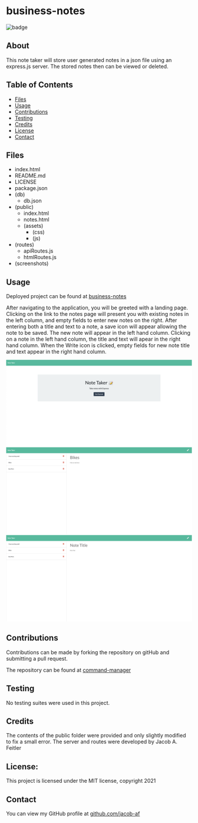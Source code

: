 # business-notes

![badge](https://img.shields.io/badge/license-MIT-brightgreen)

## About

This note taker will store user generated notes in a json file using an express.js server.  The stored notes then can be viewed or deleted.

## Table of Contents

- [Files](#Files)
- [Usage](#Usage)
- [Contributions](#Contributions)
- [Testing](#Testing)
- [Credits](#Credits)
- [License](#License)
- [Contact](#Contact)

## Files

- index.html
- README.md
- LICENSE
- package.json
- (db)
  - db.json
- (public)
  - index.html
  - notes.html
  - (assets)
    - (css)
    - (js)
- (routes)
  - apiRoutes.js
  - htmlRoutes.js
- (screenshots)

## Usage

Deployed project can be found at [business-notes](https://arcane-earth-85867.herokuapp.com/)

After navigating to the application, you will be greeted with a landing page.  Clicking on the link to the notes page will present you with existing notes in the left column, and empty fields to enter new notes on the right.  After entering both a title and text to a note, a save icon will appear allowing the note to be saved.  The new note will appear in the left hand column.  Clicking on a note in the left hand column, the title and text will apear in the right hand column.  When the Write icon is clicked, empty fields for new note title and text appear in the right hand column.

![landing](./screenshots/landing.png)
![display-note](./screenshots/display-note.png)
![empty-note](./screenshots/empty-note.png)

## Contributions

Contributions can be made by forking the repository on gitHub and submitting a pull request.

The repository can be found at [command-manager](https://github.com/jacob-af/business-notes)

## Testing

No testing suites were used in this project.

## Credits

The contents of the public folder were provided and only slightly modified to fix a small error.  The server and routes were developed by Jacob A. Feitler

## License:

This project is licensed under the MIT license, copyright 2021

## Contact

You can view my GitHub profile at [github.com/jacob-af](https://github.com/jacob-af)